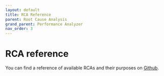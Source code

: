 ```yaml
---
layout: default
title: RCA Reference
parent: Root Cause Analysis
grand_parent: Performance Analyzer
nav_order: 3
---
```


# RCA reference

You can find a reference of available RCAs and their purposes on [Github](https://github.com/opensearch-project/performance-analyzer-rca/tree/main/docs).
